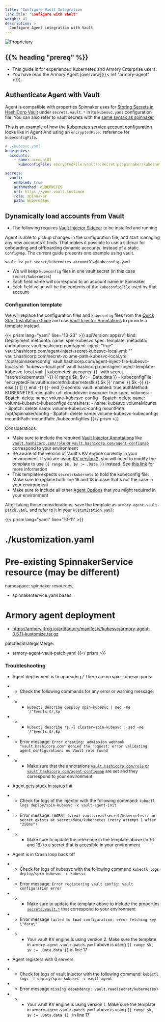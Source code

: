 ```yaml
---
title: "Configure Vault Integration
linkTitle: "Configure with Vault"
weight: 41
description: >
  Configure Agent integration with Vault
---
```

![Proprietary](/images/proprietary.svg)

## {{% heading "prereq" %}}

* This guide is for experienced Kubernetes and Armory Enterprise users.
* You have read the Armory Agent [overview]({{< ref "armory-agent" >}}).

## Authenticate Agent with Vault

Agent is compatible with properties Spinnaker uses for [Storing Secrets in HashiCorp Vault](https://docs.armory.io/docs/armory-admin/secrets/secrets-vault/)
under `secrets.vault.*` in its `kubesvc.yaml` configuration file.
You can also refer to vault secrets with the [same syntax as spinnaker](https://docs.armory.io/docs/armory-admin/secrets/secrets-vault/#referencing-secrets)

This is an example of how the [Kubernetes service account](https://docs.armory.io/docs/armory-admin/secrets/secrets-vault/#1-kubernetes-service-account-recommended) configuration looks like in Agent
And using an `encryptedFile:` reference for `kubeconfigFile`.

```yaml
# ./kubesvc.yaml
kubernetes:
  accounts:
    - name: account01
      kubeconfigFile: encryptedFile:vault!e:secret!p:spinnaker/kubernetes!k:config

secrets:
  vault:
    enabled: true
    authMethod: KUBERNETES
    url: https://your.vault.instance
    role: spinnaker
    path: kubernetes
```

## Dynamically load accounts from Vault

* The following requires [Vault Injector Sidecar](https://www.vaultproject.io/docs/platform/k8s/injector/installation) to be installed and running

Agent is able to pickup changes in the configuration file, and start managing any new accounts it finds. That makes it possible to use a sidecar for
onboarding and offboarding dynamic accounts, instead of a static `ConfigMap`. The current guide presents one example using vault.

```
vault kv put secret/kubernetes account01=@kubeconfig.yaml
```

 * We will keep `kubeconfig` files in one vault secret (in this case `secret/kubernetes`)
 * Each field name will correspond to an account name in Spinnaker
 * Each field value will be the contents of the `kubeconfigFile` used by that account

### Configuration template

We will replace the configuration files and `kubeconfig` files from the [Quick Start Installation Guide](https://docs.armory.io/docs/armory-agent/armory-agent-quick/)
and use [Vault Injector Annotations](https://www.vaultproject.io/docs/platform/k8s/injector/annotations) to provide a template instead.

{{< prism lang="yaml" line="13-23" >}}
apiVersion: apps/v1
kind: Deployment
metadata:
  name: spin-kubesvc
spec:
  template:
    metadata:
      annotations:
        vault.hashicorp.com/agent-inject: "true"
        vault.hashicorp.com/agent-inject-secret-kubesvc-local.yml: ""
        vault.hashicorp.com/secret-volume-path-kubesvc-local.yml: '/opt/spinnaker/config'
        vault.hashicorp.com/agent-inject-file-kubesvc-local.yml: 'kubesvc-local.yml'
        vault.hashicorp.com/agent-inject-template-kubesvc-local.yml: |
          kubernetes:
            accounts:
          {{- with secret "secret/kubernetes" -}}
          {{ range $k, $v := .Data.data }}
              - kubeconfigFile: 'encryptedFile:vault!e:secret!n:kubernetes!k:{{ $k }}'
                name: {{ $k -}}
          {{- else }}
              []
          {{ end -}}
          {{- end }}
          secrets:
            vault:
              enabled: true
              authMethod: KUBERNETES
              role:
              path:
              url:
          clouddriver:
            insecure: true
    spec:
      volumes:
        - $patch: delete
          name: volume-kubesvc-config
        - $patch: delete
          name: volume-kubesvc-kubeconfigs
      containers:
        - name: kubesvc
          volumeMounts:
            - $patch: delete
              name: volume-kubesvc-config
              mountPath: /opt/spinnaker/config
            - $patch: delete
              name: volume-kubesvc-kubeconfigs
              mounthPath:
              mountPath: /kubeconfigfiles
{{</ prism >}}

Considerations:
 * Make sure to include the required [Vault Injector Annotations](https://www.vaultproject.io/docs/platform/k8s/injector/annotations) like [`vault.hashicorp.com/role` or `vault.hashicorp.com/agent-configmap`](https://www.vaultproject.io/docs/platform/k8s/injector/annotations#vault-hashicorp-com-role) correspond to your environment
 * Be aware of the version of Vault's KV engine currently in your environment. If you are using [KV version 2](https://www.vaultproject.io/docs/secrets/kv/kv-v2), you will need to modify the template to use `{{ range $k, $v := .Data }}` instead. See [this link](https://github.com/hashicorp/consul-template/blob/master/docs/templating-language.md#versioned-read) for more information
 * This template expects `secret/kubernets` to hold the kubeconfig file: Make sure to replace both line 16 and 18 in case that's not the case in your environment
 * Make sure to include all other [Agent Options](https://docs.armory.io/docs/armory-agent/agent-options/) that you might required in your environment

After taking those considerations, save the template as `armory-agent-vault-patch.yaml`, and refer to it in your `kustomization.yaml`:


{{< prism lang="yaml" line="10-11" >}}
# ./kustomization.yaml
# Pre-existing SpinnakerService resource (may be different)
namespace: spinnaker
resources:
  - spinnakerservice.yaml
bases:
# Armory agent deployment
  - https://armory.jfrog.io/artifactory/manifests/kubesvc/armory-agent-0.5.11-kustomize.tar.gz

patchesStrategicMerge:
  - armory-agent-vault-patch.yaml
{{</ prism >}}

### Troubleshooting
 * Agent deployment is to appearing / There are no spin-kubesvc pods:
 * * Check the following commands for any error or warning message:
 * * * `kubectl describe desploy spin-kubesvc | sed -ne '/^Events:$/,$p'`
 * * * `kubectl describe rs -l cluster=spin-kubesvc | sed -ne '/^Events:$/,$p'`
 * * Error message: `Error creating: admission webhook "vault.hashicorp.com" denied the request: error validating agent configuration: no Vault role found`
 * * * Make sure that the annotations [`vault.hashicorp.com/role` or `vault.hashicorp.com/agent-configmap`](https://www.vaultproject.io/docs/platform/k8s/injector/annotations#vault-hashicorp-com-role) are set and they correspond to your environment

 * Agent gets stuck in status Init
 * * Check for logs of the injector with the following command: `kubectl logs deploy/spin-kubesvc -c vault-agent-init`
 * * Error message: `[WARN] (view) vault.read(secret/kubernetes): no secret exists at secret/data/kubernetes (retry attempt 1 after "250ms")`
 * * * Make sure to update the reference in the template above (ln 16 and 18) to a secret that is accesible in your environment

 * Agent is in Crash loop back off
 * * Check for logs of kubesvc with the following command `kubectl logs deploy/spin-kubesvc -c kubesvc`
 * * Error message: `Error registering vault config: vault configuration error`
 * * * Make sure to update the template above to include the properties [`secrets.vault.*`](https://docs.armory.io/docs/armory-admin/secrets/secrets-vault/) that correspond to your environment
 * * Error message `failed to load configuration: error fetching key \"data\"`
 * * * Your vault KV engine is using version 2. Make sure the template in `armory-agent-vault-patch.yaml` above is using `{{ range $k, $v := .Data.data }}` in line 17

 * Agent registers with 0 servers
 * * Check for logs of vault injector with the following command: `kubectl logs -f deploy/spin-kubesvc -c vault-agent`
 * * Error message `missing dependency: vault.read(secret/kubernetes)`
 * * * Your vault KV engine is using version 1. Make sure the template in `armory-agent-vault-patch.yaml` above is using `{{ range $k, $v := .Data.data }} ` in line 17

